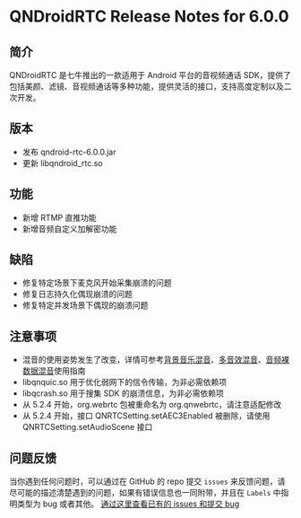 # QNDroidRTC Release Notes for 6.0.0

## 简介

QNDroidRTC 是七牛推出的一款适用于 Android 平台的音视频通话 SDK，提供了包括美颜、滤镜、音视频通话等多种功能，提供灵活的接口，支持高度定制以及二次开发。

## 版本

- 发布 qndroid-rtc-6.0.0.jar
- 更新 libqndroid_rtc.so

## 功能

- 新增 RTMP 直推功能
- 新增音频自定义加解密功能

## 缺陷

- 修复特定场景下麦克风开始采集崩溃的问题
- 修复日志持久化偶现崩溃的问题
- 修复特定并发场景下偶现的崩溃问题

## 注意事项
- 混音的使用姿势发生了改变，详情可参考[背景音乐混音](https://developer.qiniu.com/rtc/8771/background-music-mix-android)、[多音效混音](https://developer.qiniu.com/rtc/11965/android_audio_effect_mixing)、[音频裸数据混音](https://developer.qiniu.io/rtc/12581/android_audio_source_mixing)使用指南
- libqnquic.so 用于优化弱网下的信令传输，为非必需依赖项
- libqcrash.so 用于搜集 SDK 的崩溃信息，为非必需依赖项
- 从 5.2.4 开始，org.webrtc 包被重命名为 org.qnwebrtc，请注意适配修改
- 从 5.2.4 开始，接口 QNRTCSetting.setAEC3Enabled 被删除，请使用 QNRTCSetting.setAudioScene 接口

## 问题反馈

当你遇到任何问题时，可以通过在 GitHub 的 repo 提交 `issues` 来反馈问题，请尽可能的描述清楚遇到的问题，如果有错误信息也一同附带，并且在 ```Labels``` 中指明类型为 bug 或者其他。 [通过这里查看已有的 issues 和提交 bug](https://github.com/pili-engineering/QNRTC-Android/issues)
